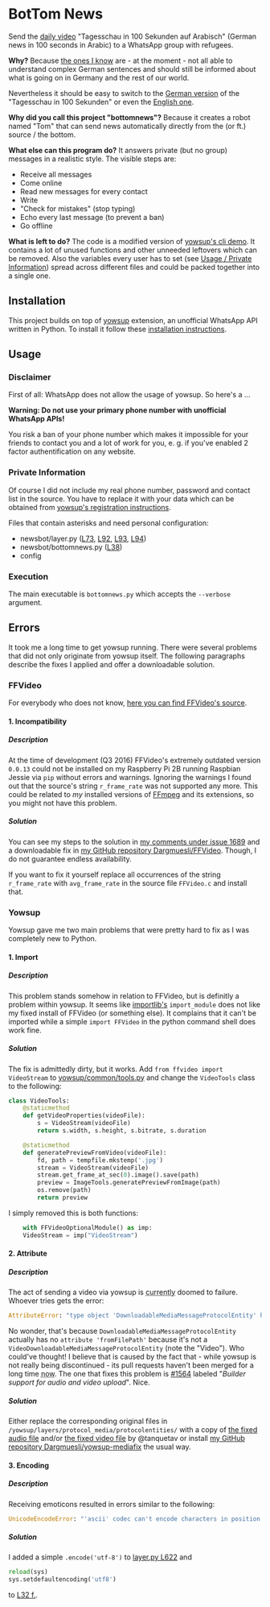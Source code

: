 # BotTom News

Send the [daily video](https://www.tagesschau.de/100s/arabisch/) "Tagesschau in 100 Sekunden auf Arabisch" (German news in 100 seconds in Arabic) to a WhatsApp group with refugees.

**Why?** Because [the ones I know](https://jonas-thelemann.de/portfolio/faq/#refugees) are - at the moment - not all able to understand complex German sentences and should still be informed about what is going on in Germany and the rest of our world.

Nevertheless it should be easy to switch to the [German version](https://www.tagesschau.de/100sekunden/) of the "Tagesschau in 100 Sekunden" or even the [English one](http://www.tagesschau.de/100s/englisch/).

**Why did you call this project "bottomnews"?** Because it creates a robot named "Tom" that can send news automatically directly from the (or ft.) source / the bottom.

**What else can this program do?** It answers private (but no group) messages in a realistic style. The visible steps are:

- Receive all messages
- Come online
- Read new messages for every contact
- Write
- "Check for mistakes" (stop typing)
- Echo every last message (to prevent a ban)
- Go offline

**What is left to do?** The code is a modified version of [yowsup's cli demo](). It contains a lot of unused functions and other unneeded leftovers which can be removed. Also the variables every user has to set (see [Usage / Private Information](#privateinformation)) spread across different files and could be packed together into a single one.

## Installation

This project builds on top of [yowsup](https://github.com/tgalal/yowsup/) extension, an unofficial WhatsApp API written in Python. To install it follow these [installation instructions](https://github.com/tgalal/yowsup/#installation).

## Usage

### Disclaimer

First of all: WhatsApp does not allow the usage of yowsup. So here's a ...

**Warning: Do not use your primary phone number with unofficial WhatsApp APIs!**

You risk a ban of your phone number which makes it impossible for your friends to contact you and a lot of work for you, e. g. if you've enabled 2 factor authentification on any website.

### Private Information <a name="privateinformation"></a>

Of course I did not include my real phone number, password and contact list in the source. You have to replace it with your data which can be obtained from [yowsup's registration instructions](https://github.com/tgalal/yowsup/wiki/yowsup-cli-2.0).

Files that contain asterisks and need personal configuration:

- newsbot/layer.py ([L73](https://github.com/Dargmuesli/bottomnews/blob/master/newsbot/layer.py#L73), [L92](https://github.com/Dargmuesli/bottomnews/blob/master/newsbot/layer.py#L92), [L93](https://github.com/Dargmuesli/bottomnews/blob/master/newsbot/layer.py#L93), [L94](https://github.com/Dargmuesli/bottomnews/blob/master/newsbot/layer.py#L94))
- newsbot/bottomnews.py ([L38](https://github.com/Dargmuesli/bottomnews/blob/master/newsbot/bottomnews.py#L38))
- config

### Execution

The main executable is `bottomnews.py` which accepts the `--verbose` argument.

## Errors

It took me a long time to get yowsup running. There were several problems that did not only originate from yowsup itself. The following paragraphs describe the fixes I applied and offer a downloadable solution.

### FFVideo

For everybody who does not know, [here you can find FFVideo's source](https://bitbucket.org/zakhar/ffvideo/wiki/Home).

#### 1. Incompatibility

##### Description

At the time of development (Q3 2016) FFVideo's extremely outdated version `0.0.13` could not be installed on my Raspberry Pi 2B running Raspbian Jessie via `pip` without errors and warnings. Ignoring the warnings I found out that the source's string `r_frame_rate` was not supported any more. This could be related to _my_ installed versions of [FFmpeg](https://ffmpeg.org/) and its extensions, so you might not have this problem.

##### Solution

You can see my steps to the solution in [my comments under issue 1689](https://github.com/tgalal/yowsup/issues/1689#issuecomment-245154280) and a downloadable fix in [my GitHub repository Dargmuesli/FFVideo](https://bitbucket.org/Dargmuesli/ffvideo). Though, I do not guarantee endless availability.

If you want to fix it yourself replace all occurrences of the string `r_frame_rate` with `avg_frame_rate` in the source file `FFVideo.c` and install that.

### Yowsup

Yowsup gave me two main problems that were pretty hard to fix as I was completely new to Python.

#### 1. Import

##### Description

This problem stands somehow in relation to FFVideo, but is definitly a problem within yowsup. It seems like [importlib's](https://docs.python.org/2/library/importlib.html) `import_module` does not like my fixed install of FFVideo (or something else). It complains that it can't be imported while a simple `import FFVideo` in the python command shell does work fine.

##### Solution

The fix is admittedly dirty, but it works. Add `from ffvideo import VideoStream` to [yowsup/common/tools.py](https://github.com/tgalal/yowsup/blob/master/yowsup/common/tools.py) and change the `VideoTools` class to the following:

```python
class VideoTools:
    @staticmethod
    def getVideoProperties(videoFile):
        s = VideoStream(videoFile)
        return s.width, s.height, s.bitrate, s.duration

    @staticmethod
    def generatePreviewFromVideo(videoFile):
        fd, path = tempfile.mkstemp('.jpg')
        stream = VideoStream(videoFile)
        stream.get_frame_at_sec(0).image().save(path)
        preview = ImageTools.generatePreviewFromImage(path)
        os.remove(path)
        return preview
```

I simply removed this is both functions:

```python
    with FFVideoOptionalModule() as imp:
    VideoStream = imp("VideoStream")
```

#### 2. Attribute

##### Description

The act of sending a video via yowsup is <abbr title="Q3 2016">currently</abbr> doomed to failure. Whoever tries gets the error:

```python
AttributeError: "type object 'DownloadableMediaMessageProtocolEntity' has no attribute 'fromFilePath'"
```

No wonder, that's because `DownloadableMediaMessageProtocolEntity` actually has no `attribute 'fromFilePath'` because it's not a `VideoDownloadableMediaMessageProtocolEntity` (note the "Video"). Who could've thought! I believe that is caused by the fact that - while yowsup is not really being discontinued - its pull requests haven't been merged for a long time <abbr title="Q3 2016">now</abbr>. The one that fixes this problem is [#1564](https://github.com/tgalal/yowsup/pull/1564) labeled "_Builder support for audio and video upload_". Nice.

##### Solution

Either replace the corresponding original files in `/yowsup/layers/protocol_media/protocolentities/` with a copy of [the fixed audio file](https://raw.githubusercontent.com/tanquetav/yowsup/75f548f78867ccc08821309d1c796b378d4b299d/yowsup/layers/protocol_media/protocolentities/message_media_downloadable_audio.py) and/or [the fixed video file](https://raw.githubusercontent.com/tanquetav/yowsup/75f548f78867ccc08821309d1c796b378d4b299d/yowsup/layers/protocol_media/protocolentities/message_media_downloadable_video.py) by @tanquetav or install [my GitHub repository Dargmuesli/yowsup-mediafix](https://github.com/Dargmuesli/yowsup-mediafix) the usual way.

#### 3. Encoding

##### Description

Receiving emoticons resulted in errors similar to the following:

```python
UnicodeEncodeError: "'ascii' codec can't encode characters in position 0-1: ordinal not in range(128)"
```

##### Solution

I added a simple `.encode('utf-8')` to [layer.py L622](https://github.com/Dargmuesli/bottomnews/blob/master/newsbot/layer.py#L622) and

```python
reload(sys)
sys.setdefaultencoding('utf8')
```

to [L32 f.](https://github.com/Dargmuesli/bottomnews/blob/master/newsbot/layer.py#L32).
